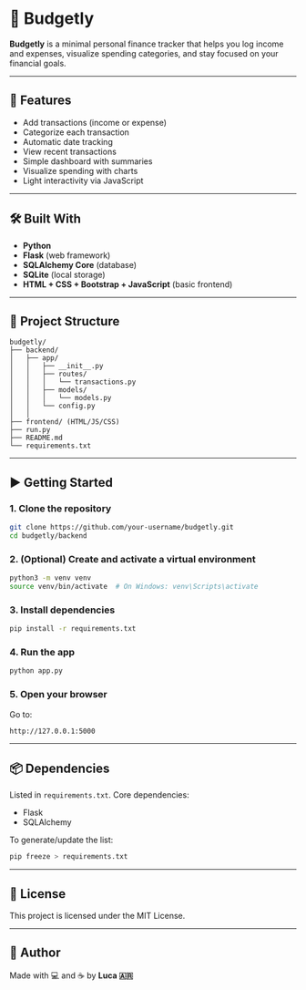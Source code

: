 # 💸 Budgetly

**Budgetly** is a minimal personal finance tracker that helps you log income and expenses, visualize spending categories, and stay focused on your financial goals.

---

## 🚀 Features

- Add transactions (income or expense)
- Categorize each transaction
- Automatic date tracking
- View recent transactions
- Simple dashboard with summaries
- Visualize spending with charts
- Light interactivity via JavaScript

---

## 🛠️ Built With

- **Python**
- **Flask** (web framework)
- **SQLAlchemy Core** (database)
- **SQLite** (local storage)
- **HTML + CSS + Bootstrap + JavaScript** (basic frontend)

---

## 🧱 Project Structure

```
budgetly/
├── backend/
│   ├── app/
│   │   ├── __init__.py
│   │   ├── routes/
│   │   │   └── transactions.py
│   │   ├── models/
│   │   │   └── models.py
│   │   └── config.py
│   │ 
├── frontend/ (HTML/JS/CSS)
├── run.py
├── README.md
└── requirements.txt

```

---

## ▶️ Getting Started

### 1. Clone the repository

```bash
git clone https://github.com/your-username/budgetly.git
cd budgetly/backend
```

### 2. (Optional) Create and activate a virtual environment

```bash
python3 -m venv venv
source venv/bin/activate  # On Windows: venv\Scripts\activate
```

### 3. Install dependencies

```bash
pip install -r requirements.txt
```

### 4. Run the app

```bash
python app.py
```

### 5. Open your browser

Go to:
```
http://127.0.0.1:5000
```

---

## 📦 Dependencies

Listed in `requirements.txt`. Core dependencies:

- Flask
- SQLAlchemy

To generate/update the list:
```bash
pip freeze > requirements.txt
```

---

## 📄 License

This project is licensed under the MIT License.

---

## 🙌 Author

Made with 💻 and ☕ by **Luca 🇦🇷**
